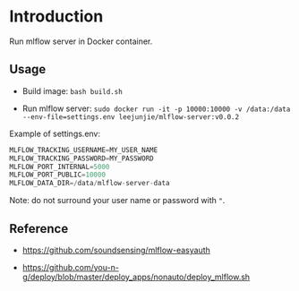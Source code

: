 # Introduction

Run mlflow server in Docker container.

## Usage

- Build image: `bash build.sh`

- Run mlflow server: `sudo docker run -it -p 10000:10000 -v /data:/data --env-file=settings.env leejunjie/mlflow-server:v0.0.2`

Example of settings.env:

```python
MLFLOW_TRACKING_USERNAME=MY_USER_NAME
MLFLOW_TRACKING_PASSWORD=MY_PASSWORD
MLFLOW_PORT_INTERNAL=5000
MLFLOW_PORT_PUBLIC=10000
MLFLOW_DATA_DIR=/data/mlflow-server-data
```

Note: do not surround your user name or password with `"`.

## Reference

- https://github.com/soundsensing/mlflow-easyauth

- https://github.com/you-n-g/deploy/blob/master/deploy_apps/nonauto/deploy_mlflow.sh